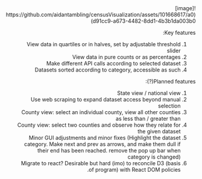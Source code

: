 <div dir='rtl'>
![image](https://github.com/aidantambling/censusVisualization/assets/101668617/a0d91cc9-a673-4482-8dd1-4b3b1da003b0)

Key features:
1. View data in quartiles or in halves, set by adjustable threshold slider
2. View data in pure counts or as percentages
3. Make different API calls according to selected dataset
4. Datasets sorted according to category, accessible as such


Planned features(?):
1. State view / national view
2. Use web scraping to expand dataset access beyond manual selection
3. County view: select an individual county, view all other counties as less than / greater than
4. County view: select two counties and observe how they relate for the given dataset
5. Minor GUI adjustments and minor fixes (Highlight the dataset category. Make next and prev as arrows, and make them dull if their end has been reached. remove the pop up bar when category is changed)
6. Migrate to react? Desirable but hard (imo) to reconcile D3 (basis of program) with React DOM policies.
</div>
